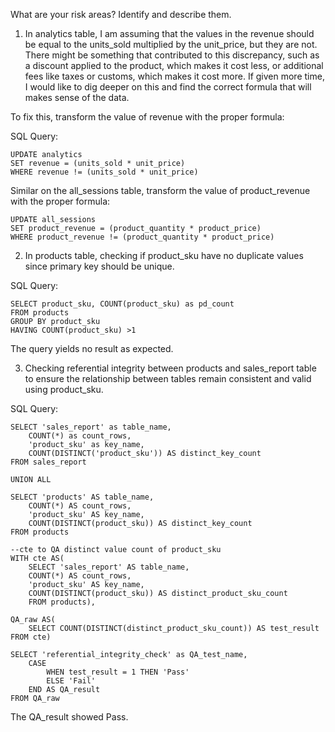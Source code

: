 What are your risk areas? Identify and describe them.

1. In analytics table, I am assuming that the values in the revenue should be equal to the units_sold multiplied by the  unit_price, but they are not. There might be something that contributed to this discrepancy, such as a discount applied to the product, which makes it cost less, or additional fees like taxes or customs, which makes it cost more.  If given more time, I would like to dig deeper on this and find the correct formula that will makes sense of the data. 

To fix this, transform the value of revenue with the proper formula: 

SQL Query:
```
UPDATE analytics
SET revenue = (units_sold * unit_price)
WHERE revenue != (units_sold * unit_price)
```

Similar on the all_sessions table, transform the value of product_revenue with the proper formula:
```
UPDATE all_sessions
SET product_revenue = (product_quantity * product_price)
WHERE product_revenue != (product_quantity * product_price)
```

2. In products table, checking if product_sku have no duplicate values since primary key should be unique.

SQL Query:
```
SELECT product_sku, COUNT(product_sku) as pd_count
FROM products
GROUP BY product_sku
HAVING COUNT(product_sku) >1
```

The query yields no result as expected.

3. Checking referential integrity between products and sales_report table to ensure the relationship between tables remain consistent and valid using product_sku.

SQL Query:
```
SELECT 'sales_report' as table_name,
	COUNT(*) as count_rows,
	'product_sku' as key_name,
	COUNT(DISTINCT('product_sku')) AS distinct_key_count
FROM sales_report

UNION ALL

SELECT 'products' AS table_name,
	COUNT(*) AS count_rows,
	'product_sku' AS key_name,
	COUNT(DISTINCT(product_sku)) AS distinct_key_count
FROM products

--cte to QA distinct value count of product_sku
WITH cte AS(
	SELECT 'sales_report' AS table_name,
	COUNT(*) AS count_rows,
	'product_sku' AS key_name,
	COUNT(DISTINCT(product_sku)) AS distinct_product_sku_count
	FROM products),
	
QA_raw AS(
	SELECT COUNT(DISTINCT(distinct_product_sku_count)) AS test_result FROM cte)
	
SELECT 'referential_integrity_check' as QA_test_name,
	CASE
		WHEN test_result = 1 THEN 'Pass'
		ELSE 'Fail'
	END AS QA_result
FROM QA_raw
```

The QA_result showed Pass.